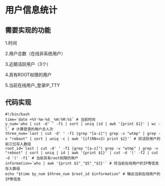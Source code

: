 # 用户信息统计

## 需要实现的功能

1.时间

2.用户总数（在线非系统用户）

3.近期活跃用户（3个）

4.具有ROOT权限的用户

5.当前在线用户_登录IP_TTY

## 代码实现

```shell
#!/bin/bash
time=`date +%Y-%m-%d__%H:%M:%S` # 当前时间
y_num=`who | cut -d' ' -f1 | sort | uniq |id | awk '{print $1}' | wc -l` # 计算登录的用户总人次
three_num=`last | cut -d' ' -f1 |grep "[a-z]"| grep -v "wtmp" | grep -v "reboot" | sort | uniq -c | awk '{if(RN<=3) print $2}'` # 将活跃用户的前三位存入数组 
root_id=`last | cut -d' ' -f1 |grep "[a-z]"| grep -v "wtmp" | grep -v "reboot" | sort | uniq | id | awk '{print $1}' | cut -d '(' -f2 | cut -d ')' -f1` # 当前具有root权限的用户
information=`who | awk '{print $1"_"$5"_"$2}'` # 将当前在线用户的IP等信息存入数组
echo "$time $y_num $three_num $root_id $information" # 输出当前在线用户的IP等信息
```

